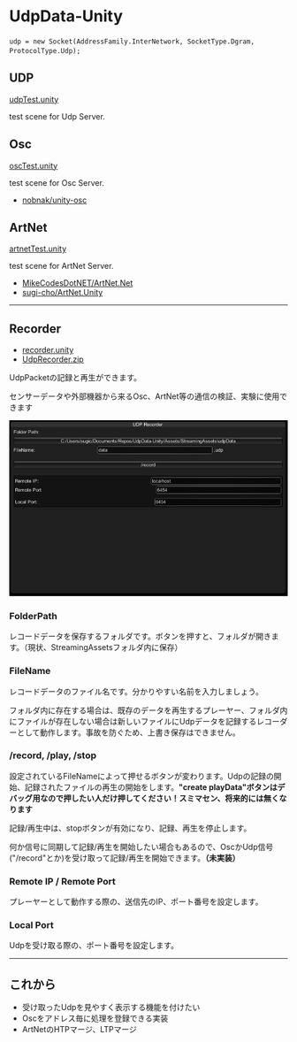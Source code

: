 # UdpData-Unity

`udp = new Socket(AddressFamily.InterNetwork, SocketType.Dgram, ProtocolType.Udp);`

## UDP

[udpTest.unity](./Assets/UdpData/udpTest.unity)

test scene for Udp Server.

## Osc

[oscTest.unity](./Assets/UdpData/oscTest.unity)

test scene for Osc Server.

- [nobnak/unity-osc](https://github.com/nobnak/unity-osc)

## ArtNet

[artnetTest.unity](./Assets/UdpData/artnetTest.unity)

test scene for ArtNet Server.

- [MikeCodesDotNET/ArtNet.Net](https://github.com/MikeCodesDotNET/ArtNet.Net)
- [sugi-cho/ArtNet.Unity](https://github.com/sugi-cho/ArtNet.Unity)

---

## Recorder

- [recorder.unity](./Assets/UdpData/recorder.unity)
- [UdpRecorder.zip](./UdpRecorder.zip)

UdpPacketの記録と再生ができます。

センサーデータや外部機器から来るOsc、ArtNet等の通信の検証、実験に使用できます

![recorderApp](./imgs/udpRecorderApp.jpg)

### FolderPath

レコードデータを保存するフォルダです。ボタンを押すと、フォルダが開きます。（現状、StreamingAssetsフォルダ内に保存）

### FileName

レコードデータのファイル名です。分かりやすい名前を入力しましょう。

フォルダ内に存在する場合は、既存のデータを再生するプレーヤー、フォルダ内にファイルが存在しない場合は新しいファイルにUdpデータを記録するレコーダーとして動作します。事故を防ぐため、上書き保存はできません。

### /record, /play, /stop

設定されているFileNameによって押せるボタンが変わります。Udpの記録の開始、記録されたファイルの再生の開始をします。__"create playData"ボタンはデバッグ用なので押したい人だけ押してください！スミマセン、将来的には無くなります__

記録/再生中は、stopボタンが有効になり、記録、再生を停止します。

何か信号に同期して記録/再生を開始したい場合もあるので、OscかUdp信号("/record"とか)を受け取って記録/再生を開始できます。__（未実装）__

### Remote IP / Remote Port

プレーヤーとして動作する際の、送信先のIP、ポート番号を設定します。

### Local Port

Udpを受け取る際の、ポート番号を設定します。

---

## これから

- 受け取ったUdpを見やすく表示する機能を付けたい
- Oscをアドレス毎に処理を登録できる実装
- ArtNetのHTPマージ、LTPマージ